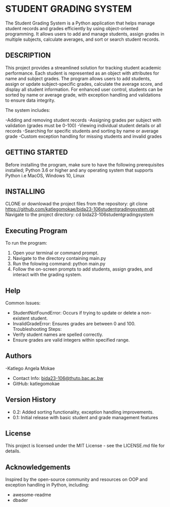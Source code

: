 # STUDENT GRADING SYSTEM

The Student Grading System is a Python application that helps manage student records and grades efficiently by using object-oriented programming. It allows users to add and manage students, assign grades in multiple subjects, calculate averages, and sort or search student records.

## DESCRIPTION
This project provides a streamlined solution for tracking student academic performance. Each student is represented as an object with attributes for name and subject grades. The program allows users to add students, assign or update subject-specific grades, calculate the average score, and display all student information. For enhanced user control, students can be sorted by name or average grade, with exception handling and validations to ensure data integrity.

The system includes:

-Adding and removing student records
-Assigning grades per subject with validation (grades must be 0-100)
-Viewing individual student details or all records
-Searching for specific students and sorting by name or average grade
-Custom exception handling for missing students and invalid grades

## GETTING STARTED
Before installing the program, make sure to have the following prerequisites installed;
Python 3.6 or higher and any operating system that supports Python i.e MacOS, Windows 10, Linux

## INSTALLING
CLONE or downlowad the project files from the repository:
git clone https://github.com/katlegomokae/bida23-106studentgradingsystem.git
Navigate to the project directory:
cd bida23-106studentgradingsystem

## Executing Program
To run the program:
1. Open your terminal or command prompt.
2. Navigate to the directory containing main.py
3. Run the folowing command:
   python main.py
4. Follow the on-screen prompts to add students, assign grades, and interact with the grading system.

## Help
Common Issues:
- StudentNotFoundError: Occurs if trying to update or delete a non-existent student.
- InvalidGradeError: Ensures grades are between 0 and 100.
Troubleshooting Steps:
- Verify student names are spelled correctly.
- Ensure grades are valid integers within specified range.

## Authors
-Katlego Angela Mokae
   - Contact Info: bida23-106@thuto.bac.ac.bw
   - GitHub: katlegomokae

## Version History
- 0.2: Added sorting functionality, exception handling improvements.
- 0.1: Initial release with basic student and grade management features

## License
This project is licensed under the MIT License - see the LICENSE.md file for details.

## Acknowledgements
Inspired by the open-source community and resources on OOP and exception handling in Python, including:
- awesome-readme
- dbader
